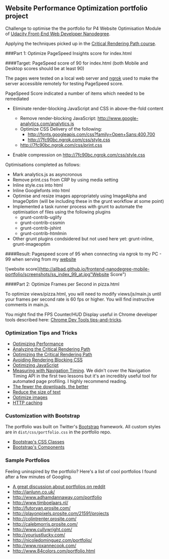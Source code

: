 ## Website Performance Optimization portfolio project

Challenge to optimise the the portfolio for P4 Website Optimisation Module of [Udacity Front-End Web Developer Nanodegree](https://www.udacity.com/course/nd001).

Applying the techniques picked up in the [Critical Rendering Path course](https://www.udacity.com/course/ud884).


###Part 1: Optimize PageSpeed Insights score for index.html

####Target: PageSpeed score of 90 for index.html (both Mobile and Desktop scores should be at least 90)

The pages were tested on a local web server and [ngrok](https://ngrok.com/) used to make the server accessible remotely for testing PageSpeed score.

PageSpeed Score indicated a number of items which needed to be remediated

* Eliminate render-blocking JavaScript and CSS in above-the-fold content
	* Remove render-blocking JavaScript: http://www.google-analytics.com/analytics.js
	* Optimize CSS Delivery of the following:
		* http://fonts.googleapis.com/css?family=Open+Sans:400,700
		* http://7fc90bc.ngrok.com/css/style.css
	* http://7fc90bc.ngrok.com/css/print.css

* Enable compression on http://7fc90bc.ngrok.com/css/style.css

Optimisations completed as follows:

* Mark analytics.js as asyncronous
* Remove print.css from CRP by using media setting
* Inline style.css into html
* Inline Googlefonts into html
* Optimise and resize images appropriately using ImageAlpha and ImageOptim (will be including these in the grunt workflow at some point)
* Implemented a task runner process with grunt to automate the optimisation of files using the following plugins
	* grunt-contrib-uglify
	* grunt-contrib-cssmin
	* grunt-contrib-jshint
	* grunt-contrib-htmlmin
* Other grunt plugins condsidered but not used here yet: grunt-inline, grunt-imageoptim

####Result: Pagespeed score of 95 when connecting via ngrok to my PC - 99 when serving from my [website](allgood.technology/optimise/index.html)

![website score](http://allbad.github.io/frontend-nanodegree-mobile-portfolio/screenshots/ss_index_99_at.jpg"Website Score")


####Part 2: Optimize Frames per Second in pizza.html

To optimize views/pizza.html, you will need to modify views/js/main.js until your frames per second rate is 60 fps or higher. You will find instructive comments in main.js.

You might find the FPS Counter/HUD Display useful in Chrome developer tools described here: [Chrome Dev Tools tips-and-tricks](https://developer.chrome.com/devtools/docs/tips-and-tricks).

### Optimization Tips and Tricks
* [Optimizing Performance](https://developers.google.com/web/fundamentals/performance/ "web performance")
* [Analyzing the Critical Rendering Path](https://developers.google.com/web/fundamentals/performance/critical-rendering-path/analyzing-crp.html "analyzing crp")
* [Optimizing the Critical Rendering Path](https://developers.google.com/web/fundamentals/performance/critical-rendering-path/optimizing-critical-rendering-path.html "optimize the crp!")
* [Avoiding Rendering Blocking CSS](https://developers.google.com/web/fundamentals/performance/critical-rendering-path/render-blocking-css.html "render blocking css")
* [Optimizing JavaScript](https://developers.google.com/web/fundamentals/performance/critical-rendering-path/adding-interactivity-with-javascript.html "javascript")
* [Measuring with Navigation Timing](https://developers.google.com/web/fundamentals/performance/critical-rendering-path/measure-crp.html "nav timing api"). We didn't cover the Navigation Timing API in the first two lessons but it's an incredibly useful tool for automated page profiling. I highly recommend reading.
* <a href="https://developers.google.com/web/fundamentals/performance/optimizing-content-efficiency/eliminate-downloads.html">The fewer the downloads, the better</a>
* <a href="https://developers.google.com/web/fundamentals/performance/optimizing-content-efficiency/optimize-encoding-and-transfer.html">Reduce the size of text</a>
* <a href="https://developers.google.com/web/fundamentals/performance/optimizing-content-efficiency/image-optimization.html">Optimize images</a>
* <a href="https://developers.google.com/web/fundamentals/performance/optimizing-content-efficiency/http-caching.html">HTTP caching</a>

### Customization with Bootstrap
The portfolio was built on Twitter's <a href="http://getbootstrap.com/">Bootstrap</a> framework. All custom styles are in `dist/css/portfolio.css` in the portfolio repo.

* <a href="http://getbootstrap.com/css/">Bootstrap's CSS Classes</a>
* <a href="http://getbootstrap.com/components/">Bootstrap's Components</a>

### Sample Portfolios

Feeling uninspired by the portfolio? Here's a list of cool portfolios I found after a few minutes of Googling.

* <a href="http://www.reddit.com/r/webdev/comments/280qkr/would_anybody_like_to_post_their_portfolio_site/">A great discussion about portfolios on reddit</a>
* <a href="http://ianlunn.co.uk/">http://ianlunn.co.uk/</a>
* <a href="http://www.adhamdannaway.com/portfolio">http://www.adhamdannaway.com/portfolio</a>
* <a href="http://www.timboelaars.nl/">http://www.timboelaars.nl/</a>
* <a href="http://futoryan.prosite.com/">http://futoryan.prosite.com/</a>
* <a href="http://playonpixels.prosite.com/21591/projects">http://playonpixels.prosite.com/21591/projects</a>
* <a href="http://colintrenter.prosite.com/">http://colintrenter.prosite.com/</a>
* <a href="http://calebmorris.prosite.com/">http://calebmorris.prosite.com/</a>
* <a href="http://www.cullywright.com/">http://www.cullywright.com/</a>
* <a href="http://yourjustlucky.com/">http://yourjustlucky.com/</a>
* <a href="http://nicoledominguez.com/portfolio/">http://nicoledominguez.com/portfolio/</a>
* <a href="http://www.roxannecook.com/">http://www.roxannecook.com/</a>
* <a href="http://www.84colors.com/portfolio.html">http://www.84colors.com/portfolio.html</a>

